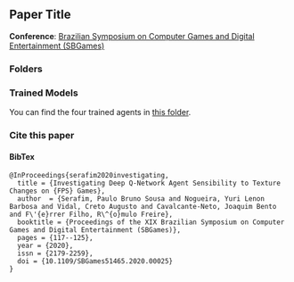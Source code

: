 ## Paper Title

**Conference**: [Brazilian Symposium on Computer Games and Digital Entertainment (SBGames)](https://www.sbgames.org/sbgames2020/)

### Folders

### Trained Models

You can find the four trained agents in [this folder](https://drive.google.com/drive/folders/1UdxsbmW30HjFtkd2eVxC34UWBHghH5Xd?usp=sharing).

### Cite this paper

#### BibTex

```
@InProceedings{serafim2020investigating,
  title = {Investigating Deep Q-Network Agent Sensibility to Texture Changes on {FPS} Games},
  author  = {Serafim, Paulo Bruno Sousa and Nogueira, Yuri Lenon Barbosa and Vidal, Creto Augusto and Cavalcante-Neto, Joaquim Bento and F\'{e}rrer Filho, R\^{o}mulo Freire},
  booktitle = {Proceedings of the XIX Brazilian Symposium on Computer Games and Digital Entertainment (SBGames)},
  pages = {117--125},
  year = {2020},
  issn = {2179-2259},
  doi = {10.1109/SBGames51465.2020.00025}
}
```


